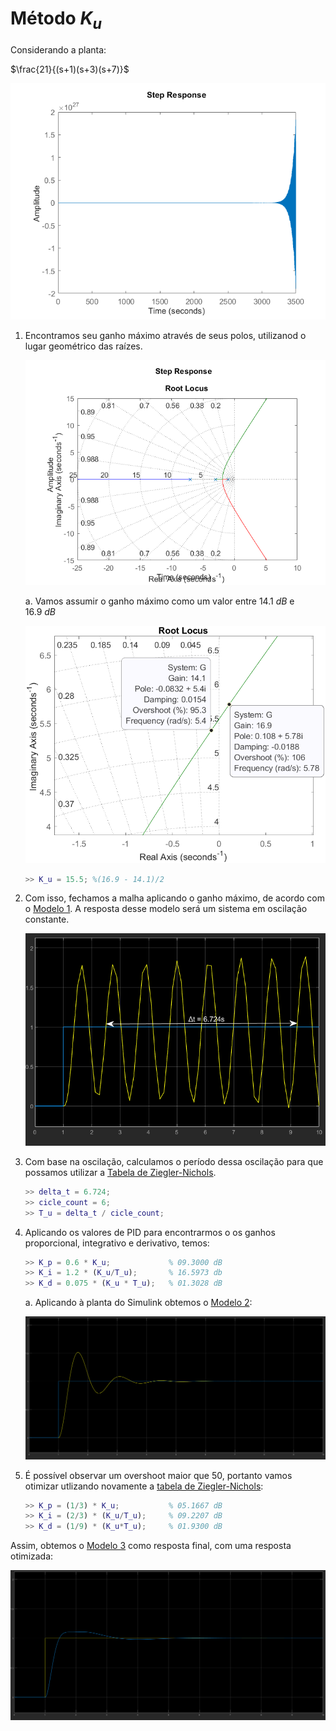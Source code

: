 # Método $K_u$

Considerando a planta:

$\frac{21}{(s+1)(s+3)(s+7)}$

![Resposta para degrau unitário](./assets/pictures/step_G.png)

1. Encontramos seu ganho máximo através de seus polos, utilizanod o lugar geométrico das raízes.

    ![Lugar geométrico das raízes de $G$](./assets/pictures/rlocus_G.png)

    a. Vamos assumir o ganho máximo como um valor entre $14.1\ dB$ e $16.9\ dB$

    ![Ganho máximo](./assets/pictures/K_G.png)

    ```matlab
    >> K_u = 15.5; %(16.9 - 14.1)/2
    ```

2. Com isso, fechamos a malha aplicando o ganho máximo, de acordo com o [Modelo 1]. A resposta desse modelo será um sistema em oscilação constante.

    ![Sistema em oscilação constante](./assets/pictures/K_u_out.png)

3. Com base na oscilação, calculamos o período dessa oscilação para que possamos utilizar a [Tabela de Ziegler-Nichols].

    ```matlab
    >> delta_t = 6.724;
    >> cicle_count = 6;
    >> T_u = delta_t / cicle_count;
    ```

4. Aplicando os valores de PID para encontrarmos o os ganhos proporcional, integrativo e derivativo, temos:

    ```matlab
    >> K_p = 0.6 * K_u;             % 09.3000 dB
    >> K_i = 1.2 * (K_u/T_u);       % 16.5973 db
    >> K_d = 0.075 * (K_u * T_u);   % 01.3028 dB
    ```

    a. Aplicando à planta do Simulink obtemos o [Modelo 2]:

    ![PID](./assets/pictures/G_PID.png)

5. É possível observar um overshoot maior que 50, portanto vamos otimizar utlizando novamente a [tabela de Ziegler-Nichols]:

    ```matlab
    >> K_p = (1/3) * K_u;           % 05.1667 dB
    >> K_i = (2/3) * (K_u/T_u);     % 09.2207 dB
    >> K_d = (1/9) * (K_u*T_u);     % 01.9300 dB
    ```

Assim, obtemos o [Modelo 3] como resposta final, com uma resposta otimizada:

![PID otimizado](./assets/pictures/PID_G_optimised.png)

[Modelo 1]: ./assets/pdf/ku.pdf
[Modelo 2]: ./assets/pdf/pid.pdf
[Modelo 3]: ./assets/pdf/optimised_pid.pdf
[tabela de Ziegler-Nichols]: ../ziegler_nichols.md